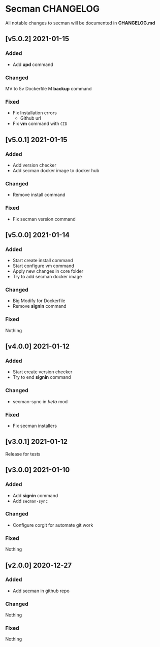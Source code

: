 # Secman CHANGELOG

All notable changes to secman will be documented in **CHANGELOG.md**

## [v5.0.2] 2021-01-15

### Added

- Add **upd** command

### Changed

MV to 5v
Dockerfile
M **backup** command

### Fixed

- Fix Installation errors
  - Github url
- Fix **vm** command with `CID`

## [v5.0.1] 2021-01-15

### Added

- Add version checker
- Add secman docker image to docker hub

### Changed

- Remove install command

### Fixed

- Fix secman version command

## [v5.0.0] 2021-01-14

### Added

- Start create install command
- Start configure vm command
- Apply new changes in core folder
- Try to add secman docker image

### Changed

- Big Modify for Dockerfile
- Remove **signin** command

### Fixed

Nothing

## [v4.0.0] 2021-01-12

### Added

- Start create version checker
- Try to end **signin** command

### Changed

- secman-sync in _beta_ mod

### Fixed

- Fix secman installers

## [v3.0.1] 2021-01-12

Release for tests

## [v3.0.0] 2021-01-10

### Added

- Add **signin** command
- Add `secman-sync`

### Changed

- Configure corgit for automate git work

### Fixed

Nothing

## [v2.0.0] 2020-12-27

### Added

- Add secman in github repo

### Changed

Nothing

### Fixed

Nothing
